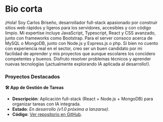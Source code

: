 # Bio corta

¡Hola! Soy Carlos Briseño, desarrollador full-stack apasionado por construir sitios web rápidos y ligeros para los servidores, accesibles y con código limpio. Mi expertise incluye JavaScript, Typescript, React y CSS avanzado, junto con frameworks como Bootstrap. Para el server consoco acerca de MySQL o MongoDB, junto con Node.js y Express.js o php.
Si bien no cuento con experiencia real en el sector, creo ser un buen candidato por mi facilidad de aprender y mis proyectos que aunque escolares los concidero competentes y buenos. Disfruto resolver problemas técnicos y aprender nuevas tecnologías (¡actualmente explorando IA aplicada al desarrollo!).


### Proyectos Destacados  
**🛠️ App de Gestión de Tareas** 
- **Descripción**: Aplicación full-stack (React + Node.js + MongoDB) para organizar tareas con IA integrada.  
- **Estado**: *En desarrollo (v1.0 próxima a lanzarse)*.  
- **Código**: [Ver repositorio en GitHub](https://github.com/tuusuario/proyecto).  